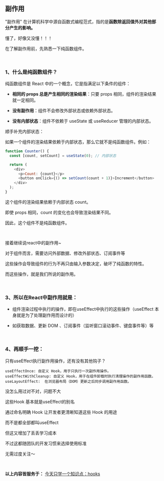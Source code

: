 ## 副作用
"副作用" 在计算机科学中源自函数式编程范式，指的是**函数除返回值外对其他部分产生的影响。**

懂了，好像又没懂！！！

在了解副作用前，先熟悉一下纯函数组件。

<br/>

### 1、什么是纯函数组件？

纯函数组件是 React 中的一个概念，它是指满足以下条件的组件：

* **相同的 props 总是产生相同的渲染结果**：只要 props 相同，组件的渲染结果就一定相同。

* **没有副作用**：组件不会修改外部状态或依赖外部状态。

* **没有内部状态**：组件不依赖于 useState 或 useReducer 管理的内部状态。

顺手补充内部状态：

如果一个组件的渲染结果依赖于内部状态，那么它就不是纯函数组件。例如：

```javascript
function Counter() {
  const [count, setCount] = useState(0); // 内部状态

  return (
    <div>
      <p>Count: {count}</p>
      <button onClick={() => setCount(count + 1)}>Increment</button>
    </div>
  );
}

```

这个组件的渲染结果依赖于内部状态 count。

即使 props 相同，count 的变化也会导致渲染结果不同。

因此，这个组件不是纯函数组件。


<br/>


接着继续说react中的副作用~

对于组件而言，需要访问外部数据、修改外部状态、订阅事件等

这些操作会导致组件的行为不再只由输入参数决定，破坏了纯函数的特性。

而这些操作，就是我们所说的副作用。

<br/>

### 3、所以在React中副作用就是：

* 组件渲染过程中执行的操作，即在useEffect中执行的这些操作（useEffect 本身就是为了处理副作用而设计的）

* 如获取数据、更新 DOM 、订阅事件（监听窗口滚动事件、键盘事件等）等 

<br/>

### 4、再顺手一挖：
只有useEffect执行副作用操作，还有没有其他钩子？
```
useEffectOnce: 自定义 Hook，用于只执行一次副作用操作。
useEffectWithCleanup: 自定义 Hook，用于在组件卸载时执行清理操作的副作用函数。
useLayoutEffect:  在浏览器布局（DOM）更新之后同步调用副作用函数。
```
没怎么用过对不对，问题不大

这些Hook 基本就是useEffect的别名

通过命名明确 Hook 让开发者更清晰知道这些 Hook 的用途

而不是都全部都叫useEffect 

但这又增加了丢丢学习成本

不过这都随团队的开发习惯来选择使用标准

无需过度关注～



<br/>

**以上内容皆服务于：** [今天只学一个知识点：hooks](https://github.com/yang1212/collection-about/issues/59) 
